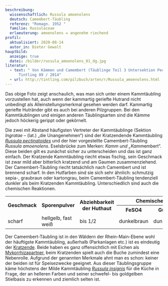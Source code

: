 ```yaml
---
beschreibung:
  wissenschaftlich: Russula amoenolens
  deutsch: Camembert-Täubling
  referenz: "Romagn. 1952 "
  familie: Russulaceae
  erlaeuterung: amoenolens = angenehm riechend
profil:
  aktualisiert: 2020-08-14
  autor_in: Dieter Gewalt
hauptbild:
  anzeige: true
  datei: /bilder/russula_amoenolens_01_dg.jpg
literatur:
  - text: " Von Kämmen und Camembert (Täublinge Teil 3 Untersektion Pectinatinae) >
      Tintling 89 / 2014"
  - url: http://tintling.com/pilzbuch/arten/r/Russula_amoenolens.html
---
```

Das obige Foto zeigt anschaulich, was man sich unter einem Kammtäubling vorzustellen hat, auch wenn der kammartig geriefte Hutrand nicht unbedingt als Alleinstellungsmerkmal gesehen werden darf. Kammartig geriefte Hutränder gibt es auch bei anderen Pilzgruppen. Bei den Kammtäublingen und einigen anderen Täublingsarten sind die Kämme jedoch höckerig gerippt oder gekörnelt.

Die zwei mit Abstand häufigsten Vertreter der Kammtäublinge (Sektion *Ingratae* – (lat.) „die Unangenehmen“) sind der Kratzendende Kammtäubling *[Russula pectinatoides](/pilze/russula-pectinatoides-kratzender-kammtäubling)* und der hier vorgestellte Camembert-Täubling *Russula amoenolens*. Eselsbrücke zum Merken: *Kamm und „Kamm*embert“. Diese beiden gilt es zunächst sicher zu unterscheiden und das ist ganz einfach. Der Kratzende Kammtäubling riecht etwas fischig, sein Geschmack ist zwar mild aber bitterlich kratzend und am Gaumen zusammenziehend. Der Camembert-Täubling riecht tatsächlich nach Camembert und ist brennend scharf. In den Hutfarben sind sie sich sehr ähnlich: schmutzig sepia-, graubraun oder kartongrau, beim Camembert-Täubling tendenziell dunkler als beim Kratzenden Kammtäubling. Unterschiedlich sind auch die chemischen Reaktionen.

<div class="table-responsive">
  <table class="table taeubling">
    <tr>
      <th rowspan="2">Geschmack</th>
      <th rowspan="2">Sporenpulver</th>
      <th rowspan="2">Abziehbarkeit der Huthaut</th>
      <th colspan="3" class="text-center">Chemische Reaktion</th>
    </tr>
    <tr>
      <th>FeSO4</th>
      <th>Guajak</th>
      <th>Phenol</th>
    </tr>
    <tr>
      <td>scharf</td>
      <td>hellgelb, fast weiß</td>
      <td>bis 1/2</td>
      <td>dunkelbraun</td>
      <td>dunkelgrün</td>
      <td>rötlich-braun</td>    
    </tr>
  </table>
</div>

Der Camembert-Täubling ist in den Wäldern der Rhein-Main-Ebene wohl der häuftigste Kammtäubling, außerhalb (Parkanlagen etc.) ist es eindeutig der [Kratzende](/pilze/russula-pectinatoides-kratzender-kammtäubling). Beide haben es ganz offensichtlich mit Eichen als [Mykorrhizapartner](Mykorrhiza "Glossar"), beim Kratzenden spielt auch die Buche zumindest eine Nebenrolle. Aufgrund der genannten Merkmale ahnt man es schon: keiner der beiden ist für Speisezwecke geeignet. Aus dieser Täublingsgruppe käme höchstens der Milde Kammtäubling *[Russula insignis](/pilze/russula-insignis-milder-kammtäubling)* für die Küche in Frage, der an helleren Farben und seiner schwefel- bis goldgelben Stielbasis zu erkennen und ziemlich selten ist.